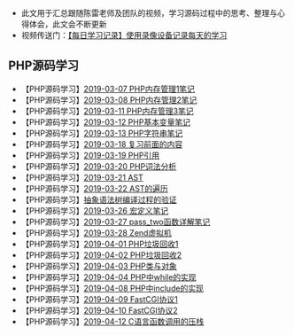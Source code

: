  - 此文用于汇总跟随陈雷老师及团队的视频，学习源码过程中的思考、整理与心得体会，此文会不断更新
 - 视频传送门：[【每日学习记录】使用录像设备记录每天的学习](https://segmentfault.com/a/1190000018488313)
## PHP源码学习
 - 【PHP源码学习】[2019-03-07 PHP内存管理1笔记](https://segmentfault.com/a/1190000018909215)
 - 【PHP源码学习】[2019-03-08 PHP内存管理2笔记](https://segmentfault.com/a/1190000018914652)
 - 【PHP源码学习】[2019-03-11 PHP内存管理3笔记](https://segmentfault.com/a/1190000018927762)
 - 【PHP源码学习】[2019-03-12 PHP基本变量笔记](https://segmentfault.com/a/1190000018936336)
 - 【PHP源码学习】[2019-03-13 PHP字符串笔记](https://segmentfault.com/a/1190000018950180)
 - 【PHP源码学习】[2019-03-18 复习前面的内容](https://segmentfault.com/a/1190000018964023)
 - 【PHP源码学习】[2019-03-19 PHP引用](https://segmentfault.com/a/1190000018985015)
 - 【PHP源码学习】[2019-03-20 PHP词法分析](https://segmentfault.com/a/1190000019010564)
 - 【PHP源码学习】[2019-03-21 AST](https://segmentfault.com/a/1190000019097615)
 - 【PHP源码学习】[2019-03-22 AST的遍历](https://segmentfault.com/a/1190000019206619)
 - 【PHP源码学习】[抽象语法树编译过程的验证](https://segmentfault.com/a/1190000019213189)
 - 【PHP源码学习】[2019-03-26 宏定义笔记](https://segmentfault.com/a/1190000019234185)
 - 【PHP源码学习】[2019-03-27 pass_two函数详解笔记](https://segmentfault.com/a/1190000019251039)
 - 【PHP源码学习】[2019-03-28 Zend虚拟机](https://segmentfault.com/a/1190000019382316)
 - 【PHP源码学习】[2019-04-01 PHP垃圾回收1](https://segmentfault.com/a/1190000019400319)
 - 【PHP源码学习】[2019-04-02 PHP垃圾回收2](https://segmentfault.com/a/1190000019650733)
 - 【PHP源码学习】[2019-04-03 PHP类与对象](https://segmentfault.com/a/1190000019674293)
 - 【PHP源码学习】[2019-04-04 PHP中while的实现](https://segmentfault.com/a/1190000019733425)
 - 【PHP源码学习】[2019-04-08 PHP中include的实现](https://segmentfault.com/a/1190000019741858)
 - 【PHP源码学习】[2019-04-09 FastCGI协议1](https://segmentfault.com/a/1190000019767015)
 - 【PHP源码学习】[2019-04-10 FastCGI协议2](https://segmentfault.com/a/1190000019790087)
 - 【PHP源码学习】[2019-04-12 C语言函数调用的压栈](https://segmentfault.com/a/1190000019816238)